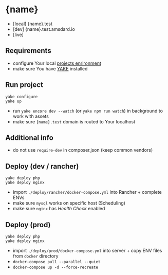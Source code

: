 {name}
========================
* [local] {name}.test
* [dev] {name}.test.amsdard.io
* [live] 

Requirements
---
 * configure Your local [projects enrironment](https://bitbucket.org/as-docker/projects-environment)
 * make sure You have [YAKE](https://yake.amsdard.io/) installed


Run project
---
```
yake configure
yake up
```
* run `yake encore dev --watch` (or `yake npm run watch`) in background to work with assets
* make sure `{name}.test` domain is routed to Your localhost


Additional info
---
* do not use `require-dev` in composer.json (keep common vendors)


Deploy (dev / rancher)
---
```
yake deploy php
yake deploy nginx
```
* import `./deploy/rancher/docker-compose.yml` into Rancher + complete ENVs
* make sure `mysql` works on specific host (Scheduling)
* make sure `nginx` has *Health Check* enabled


Deploy (prod)
---
```
yake deploy php
yake deploy nginx
```
* import `./deploy/prod/docker-compose.yml` into server + copy ENV files from `docker` directory
* `docker-compose pull --parallel --quiet`
* `docker-compose up -d --force-recreate`

